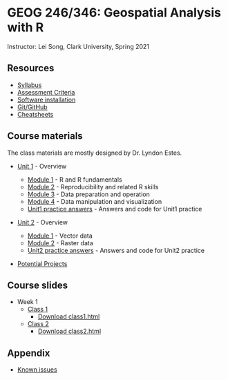 # GEOG 246/346: Geospatial Analysis with R
Instructor: Lei Song, Clark University, Spring 2021

## Resources
- [Syllabus](syllabus.html)
- [Assessment Criteria](assessment.html)
- [Software installation](software-installation.html)
- [Git/GitHub](git-github.html)
- [Cheatsheets](cheatsheets.html)

## Course materials

The class materials are mostly designed by Dr. Lyndon Estes.

- [Unit 1](unit1.html) - Overview
  - [Module 1](unit1-module1.html) - R and R fundamentals
  - [Module 2](unit1-module2.html) - Reproducibility and related R skills
  - [Module 3](unit1-module3.html) - Data preparation and operation
  - [Module 4](unit1-module4.html) - Data manipulation and visualization
  - [Unit1 practice answers](unit1-practice-answers.html) - Answers and code for Unit1 practice

- [Unit 2](unit2.html) - Overview
  - [Module 1](unit2-module1.html) - Vector data
  - [Module 2](unit2-module2.html) - Raster data
  - [Unit2 practice answers](unit2-practice-answers.html) - Answers and code for Unit2 practice
  
- [Potential Projects](projects.html)

## Course slides

- Week 1
  - [Class 1](slides/class1.html)
    - <a href="slides/class1.html">Download class1.html</a>
  - [Class 2](slides/class2.html)
    - <a href="slides/class2.html">Download class2.html</a>
    <!---
    - <a href="demos/class2_markdown_demo.Rmd">Download class2_markdown_demo.Rmd</a>
    - <a href="demos/class2_objects_demo.R">Download class2_objects_demo.R</a>
    - <a href="practices/class2_practice.Rmd">Download class2_practice.Rmd</a>
    -->

## Appendix
- [Known issues](known-issues.html)
